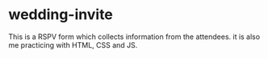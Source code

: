 # wedding-invite
This is a RSPV form which collects information from the attendees. it is also me practicing with HTML, CSS and JS.

